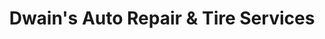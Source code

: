 ---
title: "Dwain's Auto Repair & Tire Services"
url: /four-oaks/dwains-auto-repair-und-tire-services/
shop: Autowerkstatt
---